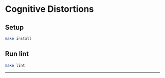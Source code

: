 # Cognitive Distortions

## Setup

```bash
make install
```

## Run lint

```bash
make lint
```

---
